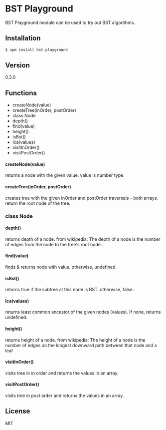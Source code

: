 # BST Playground
BST Playground module can be used to try out BST algorithms.

## Installation
```sh
$ npm install bst-playground
```

## Version
0.3.0

## Functions
* createNode(value)
* createTree(inOrder, postOrder)
* class Node
 * depth()
 * find(value)
 * height()
 * isBst()
 * lca(values)
 * visitInOrder()
 * visitPostOrder()

#### createNode(value)
returns a node with the given value. value is number type.

#### createTree(inOrder, postOrder)
creates tree with the given inOrder and postOrder traversals - both arrays.
return the root node of the tree.

### class Node
#### depth()
returns depth of a node.
from wikipedia: The depth of a node is the number of edges from the node to the tree's root node. 

#### find(value)
finds & returns node with value. otherwise, undefined.

#### isBst()
returns true if the subtree at this node is BST. otherwise, false.

#### lca(values)
returns least common ancestor of the given nodes (values). If none, returns undefined.

#### height()
returns height of a node.
from wikipedia: The height of a node is the number of edges on the longest downward path between that node and a leaf 

#### visitInOrder()
visits tree in in order and returns the values in an array.

#### visitPostOrder()
visits tree in post order and returns the values in an array.

License
-------
MIT
